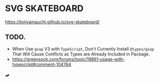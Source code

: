 # SVG SKATEBOARD  
<https://kojiyamauchi.github.io/svg-skateboard/>
## TODO.
- When Use `gsap` V3 with `TypeScript`, Don't Currently Install `@types/gsap`  
That Will Cause Conflicts as Types are Already Included in Package.
 - <https://greensock.com/forums/topic/19861-usage-with-typescript#comment-104764>  

🛹
